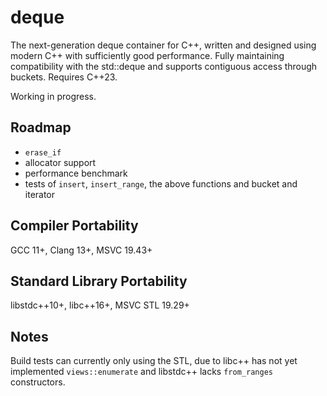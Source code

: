 # deque

The next-generation deque container for C++, written and designed using modern C++ with sufficiently good performance. Fully maintaining compatibility with the std::deque and supports contiguous access through buckets. Requires C++23.

Working in progress.

## Roadmap

+ `erase_if`
+ allocator support
+ performance benchmark
+ tests of `insert`, `insert_range`, the above functions and bucket and iterator

## Compiler Portability

GCC 11+, Clang 13+, MSVC 19.43+

## Standard Library Portability

libstdc++10+, libc++16+, MSVC STL 19.29+

## Notes

Build tests can currently only using the STL, due to libc++ has not yet implemented `views::enumerate` and libstdc++ lacks `from_ranges` constructors.
